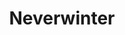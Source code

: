 ---
title: Neverwinter
crosslinks:
- youtubefactsbot
- NeverwinterTradePost
- NWGuilds
- u_imguralbumbot
- LGPGNeverwinter
- livven
- DotA2
- tmsbmeta
- 32zknqp
- funny
- neverwinternights
- explainlikeimfive
- '909460'
- Serendipity
- ofcoursethatsathing
- youtubot
- BotRights
- GameDeals
- reddituploads
- VibratorsForWomen
---